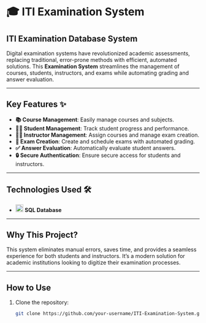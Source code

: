 # 🎓 ITI Examination System  
## ITI Examination Database System  

Digital examination systems have revolutionized academic assessments, replacing traditional, error-prone methods with efficient, automated solutions. This **Examination System** streamlines the management of courses, students, instructors, and exams while automating grading and answer evaluation.

---

## **Key Features** ✨  
- **📚 Course Management**: Easily manage courses and subjects.  
- **👨‍🎓 Student Management**: Track student progress and performance.  
- **👨‍🏫 Instructor Management**: Assign courses and manage exam creation.  
- **📝 Exam Creation**: Create and schedule exams with automated grading.  
- **✅ Answer Evaluation**: Automatically evaluate student answers.  
- **🔒 Secure Authentication**: Ensure secure access for students and instructors.  

---

## **Technologies Used** 🛠️   
- <img src="https://img.icons8.com/color/48/000000/database.png" alt="Database Icon" width="20"/> **SQL Database**  

---

## **Why This Project?**  
This system eliminates manual errors, saves time, and provides a seamless experience for both students and instructors. It’s a modern solution for academic institutions looking to digitize their examination processes.

---

## **How to Use**  
1. Clone the repository:  
   ```bash  
   git clone https://github.com/your-username/ITI-Examination-System.git  
